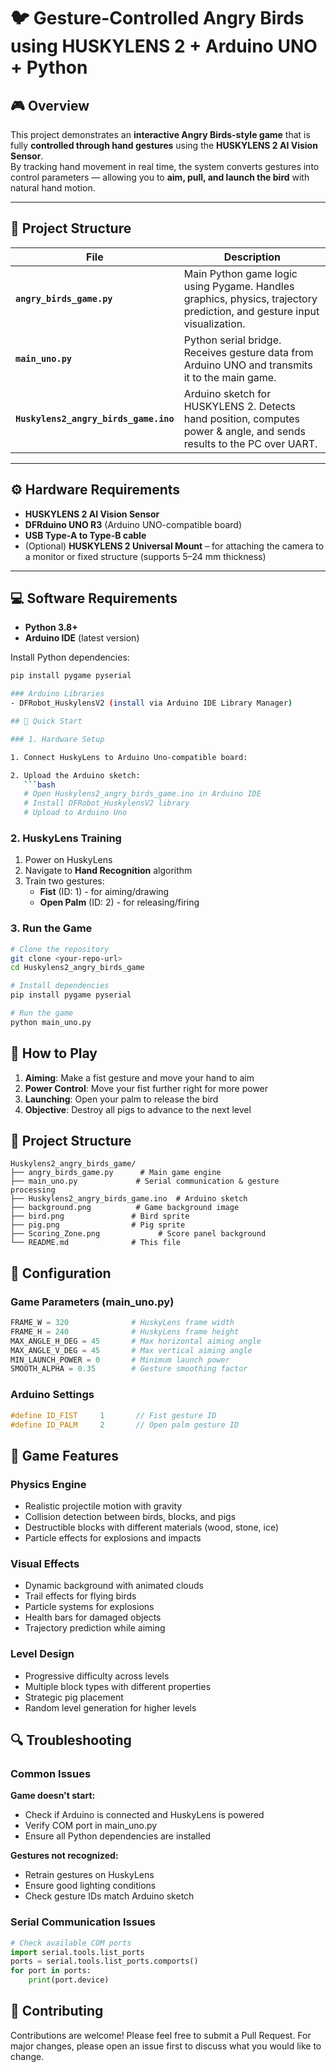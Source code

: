 # 🐦 Gesture-Controlled Angry Birds using HUSKYLENS 2 + Arduino UNO + Python

## 🎮 Overview
This project demonstrates an **interactive Angry Birds-style game** that is fully **controlled through hand gestures** using the **HUSKYLENS 2 AI Vision Sensor**.  
By tracking hand movement in real time, the system converts gestures into control parameters — allowing you to **aim, pull, and launch the bird** with natural hand motion.  


---

## 🧩 Project Structure

| File | Description |
|------|--------------|
| **`angry_birds_game.py`** | Main Python game logic using Pygame. Handles graphics, physics, trajectory prediction, and gesture input visualization. |
| **`main_uno.py`** | Python serial bridge. Receives gesture data from Arduino UNO and transmits it to the main game. |
| **`Huskylens2_angry_birds_game.ino`** | Arduino sketch for HUSKYLENS 2. Detects hand position, computes power & angle, and sends results to the PC over UART. |

---

## ⚙️ Hardware Requirements

- **HUSKYLENS 2 AI Vision Sensor**  
- **DFRduino UNO R3** (Arduino UNO-compatible board)  
- **USB Type-A to Type-B cable**  
- (Optional) **HUSKYLENS 2 Universal Mount** – for attaching the camera to a monitor or fixed structure (supports 5–24 mm thickness)

---

## 💻 Software Requirements

- **Python 3.8+**
- **Arduino IDE** (latest version)

Install Python dependencies:
```bash
pip install pygame pyserial

### Arduino Libraries
- DFRobot_HuskylensV2 (install via Arduino IDE Library Manager)

## 🚀 Quick Start

### 1. Hardware Setup

1. Connect HuskyLens to Arduino Uno-compatible board:

2. Upload the Arduino sketch:
   ```bash
   # Open Huskylens2_angry_birds_game.ino in Arduino IDE
   # Install DFRobot_HuskylensV2 library
   # Upload to Arduino Uno
   ```

### 2. HuskyLens Training

1. Power on HuskyLens
2. Navigate to **Hand Recognition** algorithm
3. Train two gestures:
   - **Fist** (ID: 1) - for aiming/drawing
   - **Open Palm** (ID: 2) - for releasing/firing

### 3. Run the Game

```bash
# Clone the repository
git clone <your-repo-url>
cd Huskylens2_angry_birds_game

# Install dependencies
pip install pygame pyserial

# Run the game
python main_uno.py
```

## 🎯 How to Play

1. **Aiming**: Make a fist gesture and move your hand to aim
2. **Power Control**: Move your fist further right for more power
3. **Launching**: Open your palm to release the bird
4. **Objective**: Destroy all pigs to advance to the next level

## 📁 Project Structure

```
Huskylens2_angry_birds_game/
├── angry_birds_game.py      # Main game engine
├── main_uno.py             # Serial communication & gesture processing
├── Huskylens2_angry_birds_game.ino  # Arduino sketch
├── background.png          # Game background image
├── bird.png               # Bird sprite
├── pig.png                # Pig sprite
├── Scoring_Zone.png             # Score panel background
└── README.md              # This file
```

## 🔧 Configuration

### Game Parameters (main_uno.py)
```python
FRAME_W = 320              # HuskyLens frame width
FRAME_H = 240              # HuskyLens frame height
MAX_ANGLE_H_DEG = 45       # Max horizontal aiming angle
MAX_ANGLE_V_DEG = 45       # Max vertical aiming angle
MIN_LAUNCH_POWER = 0       # Minimum launch power
SMOOTH_ALPHA = 0.35        # Gesture smoothing factor
```

### Arduino Settings
```cpp
#define ID_FIST     1       // Fist gesture ID
#define ID_PALM     2       // Open palm gesture ID
```

## 🎨 Game Features

### Physics Engine
- Realistic projectile motion with gravity
- Collision detection between birds, blocks, and pigs
- Destructible blocks with different materials (wood, stone, ice)
- Particle effects for explosions and impacts

### Visual Effects
- Dynamic background with animated clouds
- Trail effects for flying birds
- Particle systems for explosions
- Health bars for damaged objects
- Trajectory prediction while aiming

### Level Design
- Progressive difficulty across levels
- Multiple block types with different properties
- Strategic pig placement
- Random level generation for higher levels

## 🔍 Troubleshooting

### Common Issues

**Game doesn't start:**
- Check if Arduino is connected and HuskyLens is powered
- Verify COM port in main_uno.py
- Ensure all Python dependencies are installed

**Gestures not recognized:**
- Retrain gestures on HuskyLens
- Ensure good lighting conditions
- Check gesture IDs match Arduino sketch


### Serial Communication Issues
```python
# Check available COM ports
import serial.tools.list_ports
ports = serial.tools.list_ports.comports()
for port in ports:
    print(port.device)
```

## 🤝 Contributing

Contributions are welcome! Please feel free to submit a Pull Request. For major changes, please open an issue first to discuss what you would like to change.